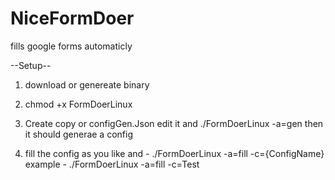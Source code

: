 # NiceFormDoer

fills google forms automaticly

--Setup--
1) download or genereate binary

2) chmod +x FormDoerLinux

3) Create copy or configGen.Json
    edit it and
    ./FormDoerLinux -a=gen
    then it should generae a config

4) fill the config as you like and -
    ./FormDoerLinux -a=fill -c={ConfigName}
    example -  ./FormDoerLinux -a=fill -c=Test

    





